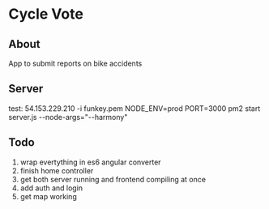 # Cycle Vote

## About
App to submit reports on bike accidents

## Server
test: 54.153.229.210 -i funkey.pem
NODE_ENV=prod PORT=3000 pm2 start server.js --node-args="--harmony"

## Todo
1. wrap evertything in es6 angular converter
2. finish home controller
3. get both server running and frontend compiling at once
3. add auth and login
4. get map working
